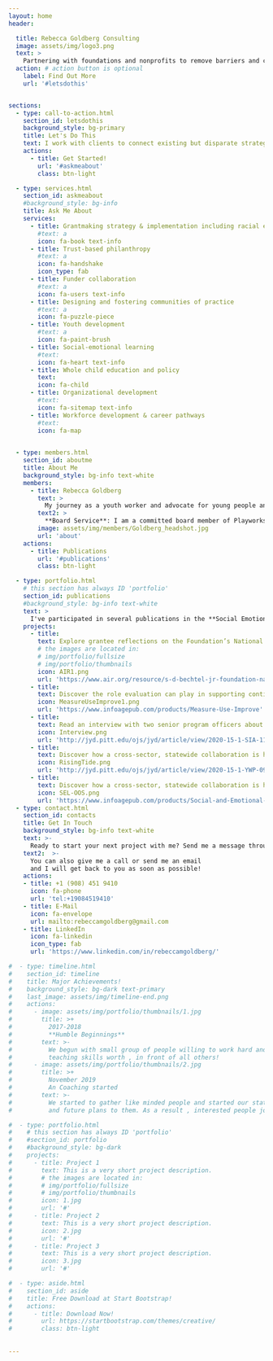 ```yaml
---
layout: home
header:

  title: Rebecca Goldberg Consulting
  image: assets/img/logo3.png
  text: >
    Partnering with foundations and nonprofits to remove barriers and create equitable learning environments so that all young people thrive.
  action: # action button is optional
    label: Find Out More
    url: '#letsdothis'


sections:
  - type: call-to-action.html
    section_id: letsdothis
    background_style: bg-primary
    title: Let's Do This
    text: I work with clients to connect existing but disparate strategies, identify new opportunities, develop high impact partnerships, and advise on grantmaking and grantseeking approaches.
    actions:
      - title: Get Started!
        url: '#askmeabout'
        class: btn-light

  - type: services.html
    section_id: askmeabout
    #background_style: bg-info
    title: Ask Me About
    services:
      - title: Grantmaking strategy & implementation including racial equity grantmaking
        #text: a
        icon: fa-book text-info
      - title: Trust-based philanthropy
        #text: a
        icon: fa-handshake
        icon_type: fab
      - title: Funder collaboration
        #text: a
        icon: fa-users text-info
      - title: Designing and fostering communities of practice
        #text: a
        icon: fa-puzzle-piece
      - title: Youth development
        #text: a
        icon: fa-paint-brush
      - title: Social-emotional learning
        #text: 
        icon: fa-heart text-info
      - title: Whole child education and policy
        text: 
        icon: fa-child
      - title: Organizational development
        #text: 
        icon: fa-sitemap text-info
      - title: Workforce development & career pathways
        #text: 
        icon: fa-map
 

  - type: members.html
    section_id: aboutme
    title: About Me
    background_style: bg-info text-white
    members:
      - title: Rebecca Goldberg
        text: >
          My journey as a youth worker and advocate for young people and the youth development workforce is captured in this interview by Deborah Moroney and Jill Young of American Institutes for Research in the [Journal of Youth Development](http://jyd.pitt.edu/ojs/jyd/article/view/2020-15-1-SIA-11)
        text2: >
          **Board Service**: I am a committed board member of Playworks Northern California, Forum for Youth Investment, and MENTOR California.
        image: assets/img/members/Goldberg_headshot.jpg
        url: 'about'
    actions:
      - title: Publications
        url: '#publications'
        class: btn-light

  - type: portfolio.html
    # this section has always ID 'portfolio'
    section_id: publications
    #background_style: bg-info text-white
    text: >
      I've participated in several publications in the **Social Emotional Learning** and **Character Development** fields.
    projects:
      - title:
        text: Explore grantee reflections on the Foundation’s National Character Initiative.
        # the images are located in:
        # img/portfolio/fullsize
        # img/portfolio/thumbnails
        icon: AIR1.png
        url: 'https://www.air.org/resource/s-d-bechtel-jr-foundation-national-character-initiative-retrospective'
      - title: 
        text: Discover the role evaluation can play in supporting continuous improvement in out-of-school time programs.
        icon: MeasureUseImprove1.png
        url: 'https://www.infoagepub.com/products/Measure-Use-Improve'
      - title: 
        text: Read an interview with two senior program officers about the importance of supporting the youth development workforce
        icon: Interview.png
        url: 'http://jyd.pitt.edu/ojs/jyd/article/view/2020-15-1-SIA-11'
      - title: 
        text: Discover how a cross-sector, statewide collaboration is helping prepare youth-serving staff to promote social and emotional development.
        icon: RisingTide.png
        url: 'http://jyd.pitt.edu/ojs/jyd/article/view/2020-15-1-YWP-09'
      - title: 
        text: Discover how a cross-sector, statewide collaboration is helping prepare youth-serving staff to promote social and emotional development.
        icon: SEL-OOS.png
        url: 'https://www.infoagepub.com/products/Social-and-Emotional-Learning-in-Out-Of-School-Time'      
  - type: contact.html
    section_id: contacts 
    title: Get In Touch
    background_style: bg-info text-white
    text: >-
      Ready to start your next project with me? Send me a message through this form.
    text2:  >-
      You can also give me a call or send me an email
      and I will get back to you as soon as possible!
    actions:
    - title: +1 (908) 451 9410
      icon: fa-phone
      url: 'tel:+19084519410'
    - title: E-Mail
      icon: fa-envelope
      url: mailto:rebeccamgoldberg@gmail.com
    - title: LinkedIn
      icon: fa-linkedin
      icon_type: fab
      url: 'https://www.linkedin.com/in/rebeccamgoldberg/'

#  - type: timeline.html
#    section_id: timeline
#    title: Major Achievements!
#    background_style: bg-dark text-primary
#    last_image: assets/img/timeline-end.png
#    actions:
#      - image: assets/img/portfolio/thumbnails/1.jpg
#        title: >+
#          2017-2018
#          **Humble Beginnings**
#        text: >-
#          We begun with small group of people willing to work hard and make our
#          teaching skills worth , in front of all others!
#      - image: assets/img/portfolio/thumbnails/2.jpg
#        title: >+
#          November 2019
#          An Coaching started
#        text: >-
#          We started to gather like minded people and started our stategies
#          and future plans to them. As a result , interested people joined us!

#  - type: portfolio.html
#    # this section has always ID 'portfolio'
#    #section_id: portfolio
#    #background_style: bg-dark
#    projects:
#      - title: Project 1
#        text: This is a very short project description.
#        # the images are located in:
#        # img/portfolio/fullsize
#        # img/portfolio/thumbnails
#        icon: 1.jpg
#        url: '#'
#      - title: Project 2
#        text: This is a very short project description.
#        icon: 2.jpg
#        url: '#'
#      - title: Project 3
#        text: This is a very short project description.
#        icon: 3.jpg
#        url: '#'

#  - type: aside.html
#    section_id: aside
#    title: Free Download at Start Bootstrap!
#    actions:
#      - title: Download Now!
#        url: https://startbootstrap.com/themes/creative/
#        class: btn-light
        
        
---
```

